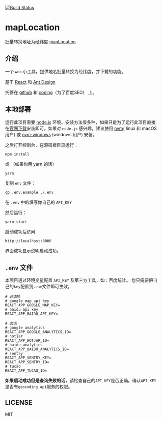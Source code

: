 [![Build Status](https://travis-ci.org/sjfkai/mapLocation.svg?branch=master)](https://travis-ci.org/sjfkai/mapLocation)

# mapLocation

批量转换地址为经纬度 [mapLocation](http://maplocation.sjfkai.com)

## 介绍

一个 `web` 小工具，提供地名批量转换为经纬度，并下载的功能。

基于 [React](https://reactjs.org/) 和 [Ant Design](https://ant.design/)

托管在 [github](http://github.com) 和 [coding](http://coding.net/)（为了百度SEO） 上。

## 本地部署

运行此项目需要 [node.js](https://nodejs.org) 环境。安装方法很多种，如果只是为了运行此项目直接在[官网下载](https://nodejs.org/en/download/)安装即可。如果对 `node.js` 感兴趣，建议使用 [nvm](https://github.com/creationix/nvm)( linux 和 macOS 用户) 或 [nvm-windows](https://github.com/coreybutler/nvm-windows) (windows 用户) 安装。

之后打开控制台，在源码根目录运行：

    npm install

或 （如果你用 yarn 的话）

    yarn

复制 `env` 文件：

    cp .env.example ./.env

在 `.env` 中的填写你自己的 `API_KEY`

然后运行：

    yarn start

启动成功后访问

    http://localhost:3000

界面成功显示说明启动成功。

## `.env` 文件

本项目通过环境变量配置 `API_KEY` 及第三方工具，如：百度统计。 您只需要把自己的`key`配置到`.env`文件即可生效。

```
# 必填项
# google map api key
REACT_APP_GOOGLE_MAP_KEY=
# baidu api key
REACT_APP_BAIDU_API_KEY=

# 选填
# google analytics
REACT_APP_GOOGLE_ANALYTICS_ID=
# hotjar
REACT_APP_HOTJAR_ID=
# baidu analytics
REACT_APP_BAIDU_ANALYTICS_ID=
# sentry
REACT_APP_SENTRY_KEY=
REACT_APP_SENTRY_ID=
# tucao
REACT_APP_TUCAO_ID=
```

**如果启动成功但是查询失败的话**，请检查自己的`API_KEY`是否正确。确认`API_KEY`是否有`geocoding api`服务的权限。

## LICENSE

MIT
